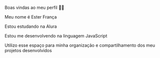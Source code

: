 Boas vindas ao meu perfil 💙💙

Meu nome é Ester França



Estou estudando na Alura

Estou me desenvolvendo na linguagem JavaScript

Utilizo esse espaço para minha organização e compartilhamento dos meu projetos desenvolvidos
